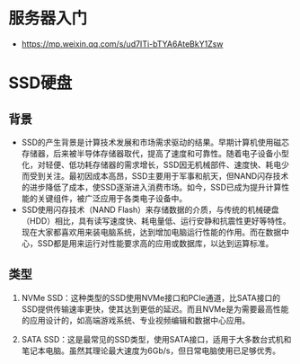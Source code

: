 # 服务器入门

- https://mp.weixin.qq.com/s/ud7ITi-bTYA6AteBkY1Zsw

# SSD硬盘

## 背景

- SSD的产生背景是计算技术发展和市场需求驱动的结果。早期计算机使用磁芯存储器，后来被半导体存储器取代，提高了速度和可靠性。随着电子设备小型化，对轻便、低功耗存储器的需求增长，SSD因无机械部件、速度快、耗电少而受到关注。最初因成本高昂，SSD主要用于军事和航天，但NAND闪存技术的进步降低了成本，使SSD逐渐进入消费市场。如今，SSD已成为提升计算性能的关键组件，被广泛应用于各类电子设备中。
- SSD使用闪存技术（NAND Flash）来存储数据的介质，与传统的机械硬盘（HDD）相比，具有读写速度快、耗电量低、运行安静和抗震性更好等特性。现在大家都喜欢用来装电脑系统，达到增加电脑运行性能的作用。而在数据中心，SSD都是用来运行对性能要求高的应用或数据库，以达到运算标准。

## 类型

1. NVMe SSD：这种类型的SSD使用NVMe接口和PCIe通道，比SATA接口的SSD提供传输速率更快，使其达到更低的延迟。而且NVMe是为需要最高性能的应用设计的，如高端游戏系统、专业视频编辑和数据中心应用。

2. SATA SSD：这是最常见的SSD类型，使用SATA接口，适用于大多数台式机和笔记本电脑。虽然其理论最大速度为6Gb/s，但日常电脑使用已足够优秀。
